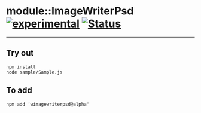 
# module::ImageWriterPsd [![experimental](https://img.shields.io/badge/stability-experimental-orange.svg)](https://github.com/emersion/stability-badges#experimental) [![Status](https://github.com/Wandalen/wImageWriterPsd/workflows/Test/badge.svg)](https://github.com/Wandalen/wImageWriterPsd/actions?query=workflow%3ATest)

___

## Try out
```
npm install
node sample/Sample.js
```

## To add
```
npm add 'wimagewriterpsd@alpha'
```

